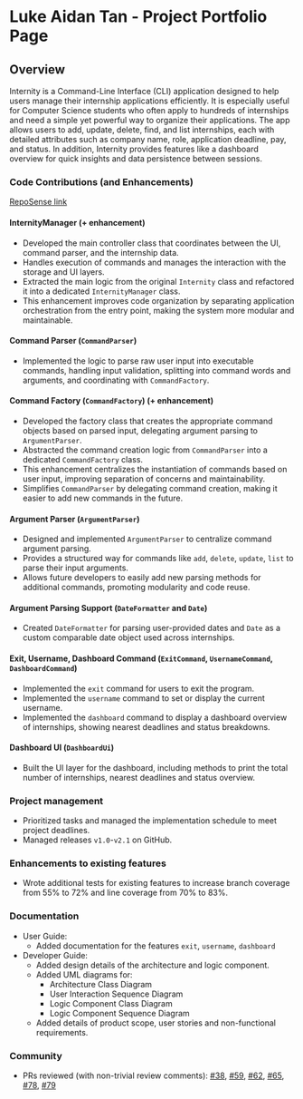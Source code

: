 # Luke Aidan Tan - Project Portfolio Page

## Overview
Internity is a Command-Line Interface (CLI) application designed to help users manage their internship applications efficiently. 
It is especially useful for Computer Science students who often apply to hundreds of internships and need a simple yet powerful 
way to organize their applications.
The app allows users to add, update, delete, find, and list internships, each with detailed 
attributes such as company name, role, application deadline, pay, and status. In addition, Internity provides features 
like a dashboard overview for quick insights and data persistence between sessions.

### Code Contributions (and Enhancements)
[RepoSense link](https://nus-cs2113-ay2526s1.github.io/tp-dashboard/?search=&sort=groupTitle&sortWithin=title&timeframe=commit&mergegroup=&groupSelect=groupByRepos&breakdown=true&checkedFileTypes=docs~functional-code~test-code~other&since=2025-09-19T00%3A00%3A00&filteredFileName=&tabOpen=true&tabType=authorship&tabAuthor=lukeai-tan&tabRepo=AY2526S1-CS2113-W14-4%2Ftp%5Bmaster%5D&authorshipIsMergeGroup=false&authorshipFileTypes=docs~functional-code~test-code~other&authorshipIsBinaryFileTypeChecked=false&authorshipIsIgnoredFilesChecked=false)
#### InternityManager (+ enhancement)
- Developed the main controller class that coordinates between the UI, command parser, and the internship data.
- Handles execution of commands and manages the interaction with the storage and UI layers.
- Extracted the main logic from the original `Internity` class and refactored it into a dedicated `InternityManager` class.
- This enhancement improves code organization by separating application orchestration from the entry point, making
the system more modular and maintainable.

#### Command Parser (`CommandParser`)
- Implemented the logic to parse raw user input into executable commands, handling input validation,
  splitting into command words and arguments, and coordinating with `CommandFactory`.

#### Command Factory (`CommandFactory`) (+ enhancement)
- Developed the factory class that creates the appropriate command objects based on parsed input,
  delegating argument parsing to `ArgumentParser`.
- Abstracted the command creation logic from `CommandParser` into a dedicated `CommandFactory` class.
- This enhancement centralizes the instantiation of commands based on user input, improving separation of concerns and
maintainability.
- Simplifies `CommandParser` by delegating command creation, making it easier to add new commands in the future.

#### Argument Parser (`ArgumentParser`) 
- Designed and implemented `ArgumentParser` to centralize command argument parsing.
- Provides a structured way for commands like `add`, `delete`, `update`, `list` to parse their input arguments.
- Allows future developers to easily add new parsing methods for additional commands, promoting modularity and
code reuse.

#### Argument Parsing Support (`DateFormatter` and `Date`)
- Created `DateFormatter` for parsing user-provided dates and `Date` as a custom comparable date object
  used across internships.

#### Exit, Username, Dashboard Command (`ExitCommand`, `UsernameCommand`, `DashboardCommand`)
- Implemented the `exit` command for users to exit the program.
- Implemented the `username` command to set or display the current username.
- Implemented the `dashboard` command to display a dashboard overview of internships, showing nearest deadlines and status
  breakdowns.

#### Dashboard UI (`DashboardUi`)
- Built the UI layer for the dashboard, including methods to print the total number of internships,
  nearest deadlines and status overview.

### Project management
- Prioritized tasks and managed the implementation schedule to meet project deadlines.
- Managed releases `v1.0`-`v2.1` on GitHub.

### Enhancements to existing features
- Wrote additional tests for existing features to increase branch coverage from 55% to 72% and line coverage from
70% to 83%.

### Documentation
- User Guide:
    - Added documentation for the features `exit`, `username`, `dashboard`
- Developer Guide:
    - Added design details of the architecture and logic component.
    - Added UML diagrams for:
      - Architecture Class Diagram
      - User Interaction Sequence Diagram
      - Logic Component Class Diagram
      - Logic Component Sequence Diagram
    - Added details of product scope, user stories and non-functional requirements.

### Community
- PRs reviewed (with non-trivial review comments):
[#38](https://github.com/AY2526S1-CS2113-W14-4/tp/pull/38),
[#59](https://github.com/AY2526S1-CS2113-W14-4/tp/pull/59),
[#62](https://github.com/AY2526S1-CS2113-W14-4/tp/pull/62),
[#65](https://github.com/AY2526S1-CS2113-W14-4/tp/pull/65),
[#78](https://github.com/AY2526S1-CS2113-W14-4/tp/pull/78),
[#79](https://github.com/AY2526S1-CS2113-W14-4/tp/pull/79)
